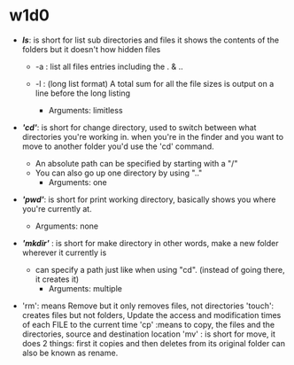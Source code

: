 # w1d0


* **_ls_**: is short for list sub directories and files it shows the contents of the folders but it doesn't how hidden files
  * -a : list all files entries including the . & ..
  * -l :  (long list format) A total sum for all the file sizes is output on a line before the long listing 
  
    - Arguments: limitless

* **_'cd'_**: is short for change directory, used to switch between what directories you're working in. when you're in the finder and you want to move to another folder you'd use the 'cd' command.
   - An absolute path can be specified by starting with a "/"
   - You can also go up one directory by using ".."
     - Arguments: one

* **_'pwd'_**: is short for print working directory, basically shows you where you're currently at. 
     - Arguments: none

* **_'mkdir'_** : is short for make directory in other words, make a new folder wherever it currently is
  - can specify a path just like when using "cd". (instead of going there, it creates it)
     - Arguments: multiple  
* 
    'rm': means Remove but it only removes files, not directories
    'touch': creates files but not folders, Update the access and modification times of each FILE to the current time
    'cp' :means to copy, the files and the directories, source and destination location
    'mv' : is short for move, it does 2 things: first it copies and then deletes from its original folder can also be known as rename.
